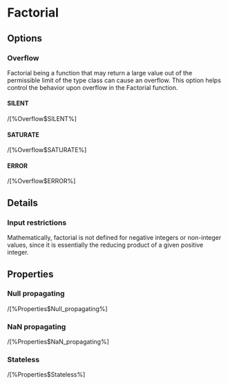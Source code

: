 # Factorial

## Options

### Overflow

Factorial being a function that may return a large value out of the permissible limit
of the type class can cause an overflow. This option helps
control the behavior upon overflow in the Factorial function.

#### SILENT

/[%Overflow$SILENT%]

#### SATURATE

/[%Overflow$SATURATE%]

#### ERROR

/[%Overflow$ERROR%]

## Details

### Input restrictions

Mathematically, factorial is not defined for negative integers or non-integer values, since it is essentially 
the reducing product of a given positive integer.

## Properties

### Null propagating

/[%Properties$Null_propagating%]

### NaN propagating

/[%Properties$NaN_propagating%]

### Stateless

/[%Properties$Stateless%]
